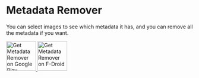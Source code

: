 # Metadata Remover
You can select images to see which metadata it has, and you can remove all the metadata if you want. 

<p align="left">
<a href="https://play.google.com/store/apps/details?id=save.your.privacy.metadataremover">
    <img alt="Get Metadata Remover on Google Play"
        height="80"
        src="https://play.google.com/intl/en_us/badges/images/generic/en_badge_web_generic.png" />
</a>  
<a href="https://f-droid.org/">
    <img alt="Get Metadata Remover on F-Droid"
        height="80"
        src="https://f-droid.org/badge/get-it-on.png" />
        </a>
        </p>
